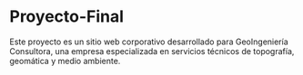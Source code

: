 # Proyecto-Final
Este proyecto es un sitio web corporativo desarrollado para GeoIngeniería Consultora, una empresa especializada en servicios técnicos de topografía, geomática y medio ambiente.
